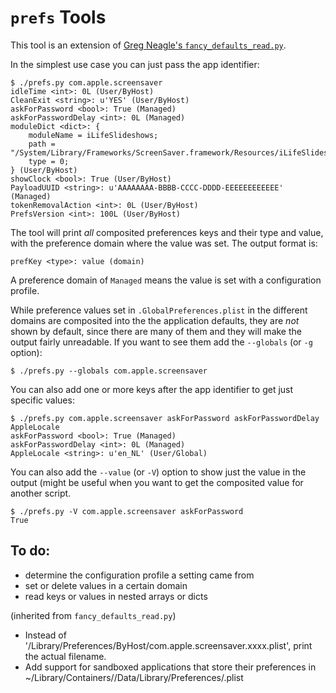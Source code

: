 # `prefs` Tools

This tool is an extension of [Greg Neagle's `fancy_defaults_read.py`](https://gist.github.com/gregneagle/010b369e86410a2f279ff8e980585c68).

In the simplest use case you can just pass the app identifier:

```
$ ./prefs.py com.apple.screensaver
idleTime <int>: 0L (User/ByHost)
CleanExit <string>: u'YES' (User/ByHost)
askForPassword <bool>: True (Managed)
askForPasswordDelay <int>: 0L (Managed)
moduleDict <dict>: {
    moduleName = iLifeSlideshows;
    path = "/System/Library/Frameworks/ScreenSaver.framework/Resources/iLifeSlideshows.saver";
    type = 0;
} (User/ByHost)
showClock <bool>: True (User/ByHost)
PayloadUUID <string>: u'AAAAAAAA-BBBB-CCCC-DDDD-EEEEEEEEEEEE' (Managed)
tokenRemovalAction <int>: 0L (User/ByHost)
PrefsVersion <int>: 100L (User/ByHost)
```

The tool will print _all_ composited preferences keys and their type and value, with the preference domain where the value was set. The output format is:

```
prefKey <type>: value (domain)
```

A preference domain of `Managed` means the value is set with a configuration profile.

While preference values set in `.GlobalPreferences.plist` in the different domains are composited into the the application defaults, they are _not_ shown by default, since there are many of them and they will make the output fairly unreadable. If you want to see them add the `--globals` (or `-g` option):

```
$ ./prefs.py --globals com.apple.screensaver
```

You can also add one or more keys after the app identifier to get just specific values:

```
$ ./prefs.py com.apple.screensaver askForPassword askForPasswordDelay AppleLocale
askForPassword <bool>: True (Managed)
askForPasswordDelay <int>: 0L (Managed)
AppleLocale <string>: u'en_NL' (User/Global)
```

You can also add the `--value` (or `-V`) option to show just the value in the output (might be useful when you want to get the composited value for another script.

```
$ ./prefs.py -V com.apple.screensaver askForPassword
True
```

## To do:

- determine the configuration profile a setting came from
- set or delete values in a certain domain
- read keys or values in nested arrays or dicts

(inherited from `fancy_defaults_read.py`)
- Instead of '/Library/Preferences/ByHost/com.apple.screensaver.xxxx.plist', print the actual filename.
- Add support for sandboxed applications that store their preferences in ~/Library/Containers/<identifier>/Data/Library/Preferences/<identifier>.plist
